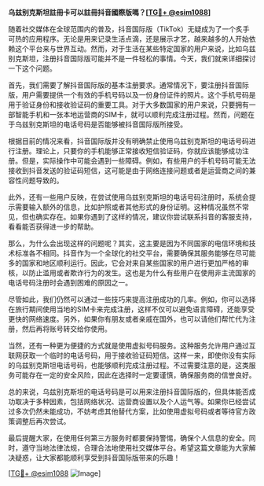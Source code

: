 **乌兹别克斯坦註冊卡可以註冊抖音國際版嗎？[[TG💪+ @esim1088](https://t.me/s/esim1088)]**

随着社交媒体在全球范围内的普及，抖音国际版（TikTok）无疑成为了一个炙手可热的应用程序。无论是用来记录生活点滴，还是展示才艺，越来越多的人开始依赖这个平台来与世界互动。然而，对于生活在某些特定国家的用户来说，比如乌兹别克斯坦，注册抖音国际版可能并不是一件轻松的事情。今天，我们就来详细探讨一下这个问题。

首先，我们需要了解抖音国际版的基本注册要求。通常情况下，要注册抖音国际版，用户需要提供一个有效的手机号码以及一份身份证件的照片。这个手机号码是用于验证身份和接收验证码的重要工具。对于大多数国家的用户来说，只要拥有一部智能手机和一张本地运营商的SIM卡，就可以顺利完成注册过程。然而，问题在于乌兹别克斯坦的电话号码是否能够被抖音国际版所接受。

根据目前的情况来看，抖音国际版并没有明确禁止使用乌兹别克斯坦的电话号码进行注册。理论上，只要你的手机能够正常接收短信验证码，你就应该能够成功注册。但是，实际操作中可能会遇到一些障碍。例如，有些用户的手机号码可能无法接收到抖音发送的验证码短信，这可能是由于网络连接问题或者是运营商之间的兼容性问题导致的。

此外，还有一些用户反映，在尝试使用乌兹别克斯坦的电话号码注册时，系统会提示需要输入额外的信息，比如护照或者其他形式的身份证明。这种情况虽然不常见，但也确实存在。如果你遇到了这样的情况，建议你尝试联系抖音的客服支持，看看能否获得进一步的帮助。

那么，为什么会出现这样的问题呢？其实，这主要是因为不同国家的电信环境和技术标准各不相同。抖音作为一个全球化的社交平台，需要确保其服务能够在尽可能多的国家和地区顺利运行。因此，它会对来自某些国家的用户进行更加严格的审核，以防止滥用或者欺诈行为的发生。这也是为什么有些用户在使用非主流国家的电话号码注册时会遇到困难的原因之一。

尽管如此，我们仍然可以通过一些技巧来提高注册成功的几率。例如，你可以选择在旅行期间使用当地的SIM卡来完成注册，这样不仅可以避免语言障碍，还能享受更快的网络速度。另外，如果你有朋友或者亲戚在国外，也可以请他们帮忙代为注册，然后再将账号转交给你使用。

当然，还有一种更为便捷的方式就是使用虚拟号码服务。这种服务允许用户通过互联网获取一个临时的电话号码，用于接收验证码短信。这样一来，即使你没有实际的乌兹别克斯坦电话号码，也能够顺利完成注册过程。不过需要注意的是，这类服务可能存在一定的安全风险，因此在选择时一定要谨慎，确保服务商的信誉良好。

总的来说，乌兹别克斯坦的电话号码是可以用来注册抖音国际版的，但具体能否成功取决于多种因素，包括网络状况、运营商设置以及个人运气等。如果你已经尝试过多次仍然未能成功，不妨考虑其他替代方案，比如使用虚拟号码或者等待官方政策调整后再次尝试。

最后提醒大家，在使用任何第三方服务时都要保持警惕，确保个人信息的安全。同时，遵守当地法律法规，合理合法地使用社交媒体平台。希望这篇文章能为大家解决疑惑，让大家都能顺利享受到抖音国际版带来的乐趣！

[[TG💪+ @esim1088](https://t.me/s/esim1088) ![Image](https://i.postimg.cc/4NQfJmqS/Snipaste-2025-05-13-00-14-12.png)]